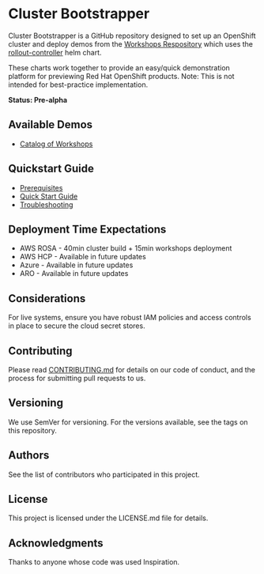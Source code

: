 # Cluster Bootstrapper

Cluster Bootstrapper is a GitHub repository designed to set up an OpenShift cluster and deploy demos from the [Workshops Respository](https://github.com/poc-examples/workshops) which uses the [rollout-controller](https://github.com/poc-examples/charts/tree/main/charts/rollout-controller) helm chart.

These charts work together to provide an easy/quick demonstration platform for previewing Red Hat OpenShift products.  Note: This is not intended for best-practice implementation.

**Status: Pre-alpha**

## Available Demos

- [Catalog of Workshops](https://poc-examples.github.io/cluster-bootstrapper/workshops/index.md)

## Quickstart Guide
- [Prerequisites](https://poc-examples.github.io/cluster-bootstrapper/quickstart/prerequisites.md)
- [Quick Start Guide](https://poc-examples.github.io/cluster-bootstrapper/quickstart/quickstart.md)
- [Troubleshooting](https://poc-examples.github.io/cluster-bootstrapper/quickstart/troubleshooting.md)

## Deployment Time Expectations
- AWS ROSA - 40min cluster build + 15min workshops deployment
- AWS HCP - Available in future updates
- Azure - Available in future updates
- ARO - Available in future updates

## Considerations

For live systems, ensure you have robust IAM policies and access controls in place to secure the cloud secret stores.

## Contributing

Please read [CONTRIBUTING.md](https://github.com/poc-examples/cluster-bootstrapper/blob/main/CONTRIBUTING.md) for details on our code of conduct, and the process for submitting pull requests to us.

## Versioning

We use SemVer for versioning. For the versions available, see the tags on this repository.

## Authors

See the list of contributors who participated in this project.

## License

This project is licensed under the LICENSE.md file for details.

## Acknowledgments

Thanks to anyone whose code was used Inspiration.